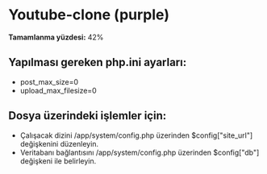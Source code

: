
# Youtube-clone (purple)

**Tamamlanma yüzdesi:** 42%

## Yapılması gereken php.ini ayarları:

 - post_max_size=0
 - upload_max_filesize=0

## Dosya üzerindeki işlemler için:

 - Çalışacak dizini /app/system/config.php üzerinden $config["site_url"]
   değişkenini düzenleyin.
 - Veritabanı bağlantısını /app/system/config.php üzerinden
   $config["db"] değişkeni ile belirleyin.
